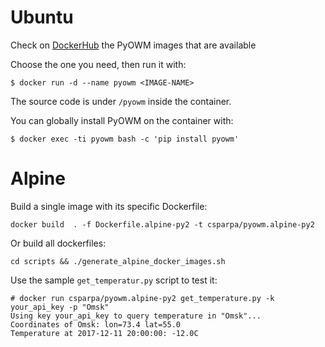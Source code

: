 # Ubuntu

Check on [DockerHub](https://hub.docker.com/r/csparpa/pyowm) the PyOWM images that are available

Choose the one you need, then run it with:
```shell
$ docker run -d --name pyowm <IMAGE-NAME>
```

The source code is under `/pyowm` inside the container.

You can globally install PyOWM on the container with:

```shell
$ docker exec -ti pyowm bash -c 'pip install pyowm'
```

# Alpine


Build a single image with its specific Dockerfile:
```shell
docker build  . -f Dockerfile.alpine-py2 -t csparpa/pyowm.alpine-py2
```

Or build all dockerfiles:

```shell
cd scripts && ./generate_alpine_docker_images.sh
```

Use the sample `get_temperatur.py` script to test it:

```shell
# docker run csparpa/pyowm.alpine-py2 get_temperature.py -k your_api_key -p "Omsk"
Using key your_api_key to query temperature in "Omsk"...
Coordinates of Omsk: lon=73.4 lat=55.0
Temperature at 2017-12-11 20:00:00: -12.0C
```